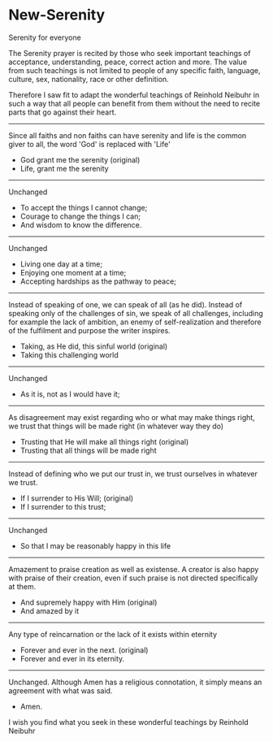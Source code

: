 # New-Serenity
Serenity for everyone

The Serenity prayer is recited by those who seek important teachings of acceptance, understanding, peace, correct action and more. The value from such teachings is not limited to people of any specific faith, language, culture, sex, nationality, race or other definition.

Therefore I saw fit to adapt the wonderful teachings of Reinhold Neibuhr in such a way that all people can benefit from them without the need to recite parts that go against their heart.

-------------------------------
Since all faiths and non faiths can have serenity and life is the common giver to all, the word 'God' is replaced with 'Life'

- God grant me the serenity (original)
- Life, grant me the serenity

-------------------------------
Unchanged

- To accept the things I cannot change;
- Courage to change the things I can;
- And wisdom to know the difference.

-------------------------------
Unchanged

- Living one day at a time;
- Enjoying one moment at a time;
- Accepting hardships as the pathway to peace;

-------------------------------
Instead of speaking of one, we can speak of all (as he did). Instead of speaking only of the challenges of sin, we speak of all challenges, including for example the lack of ambition, an enemy of self-realization and therefore of the fulfilment and purpose the writer inspires.

- Taking, as He did, this sinful world (original)
- Taking this challenging world

-------------------------------
Unchanged

- As it is, not as I would have it;

-------------------------------
As disagreement may exist regarding who or what may make things right, we trust that things will be made right (in whatever way they do)

- Trusting that He will make all things right (original)
- Trusting that all things will be made right

-------------------------------
Instead of defining who we put our trust in, we trust ourselves in whatever we trust. 

- If I surrender to His Will; (original)
- If I surrender to this trust;

-------------------------------
Unchanged

- So that I may be reasonably happy in this life

-------------------------------
Amazement to praise creation as well as existense. A creator is also happy with praise of their creation, even if such praise is not directed specifically at them.

- And supremely happy with Him (original)
- And amazed by it

-------------------------------
Any type of reincarnation or the lack of it exists within eternity

- Forever and ever in the next. (original)
- Forever and ever in its eternity.

-------------------------------
Unchanged. Although Amen has a religious connotation, it simply means an agreement with what was said.

- Amen.




I wish you find what you seek in these wonderful teachings by Reinhold Neibuhr
